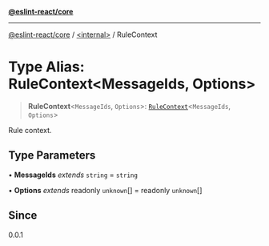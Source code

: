 [**@eslint-react/core**](../../README.md)

***

[@eslint-react/core](../../README.md) / [\<internal\>](../README.md) / RuleContext

# Type Alias: RuleContext\<MessageIds, Options\>

> **RuleContext**\<`MessageIds`, `Options`\>: [`RuleContext`](../interfaces/RuleContext.md)\<`MessageIds`, `Options`\>

Rule context.

## Type Parameters

• **MessageIds** *extends* `string` = `string`

• **Options** *extends* readonly `unknown`[] = readonly `unknown`[]

## Since

0.0.1
